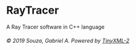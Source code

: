 # RayTracer
A Ray Tracer software in C++ language

###### © 2019 Souza, Gabriel A. Powered by [TinyXML-2](https://github.com/leethomason/tinyxml2)
